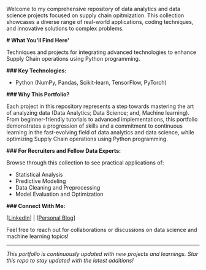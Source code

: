 Welcome to my comprehensive repository of data analytics and data science projects focused on supply chain opitmization. This collection showcases a diverse range of real-world applications, coding techniques, and innovative solutions to complex problems.

**# What You'll Find Here'**

Techniques and projects for integrating advanced technologies to enhance Supply Chain operations using Python programming.

**### Key Technologies:**

- Python (NumPy, Pandas, Scikit-learn, TensorFlow, PyTorch)

**### Why This Portfolio?**

Each project in this repository represents a step towards mastering the art of analyzing data (Data Analytics; Data Science; and, Machine learning). From beginner-friendly tutorials to advanced implementations, this portfolio demonstrates a progression of skills and a commitment to continuous learning in the fast-evolving field of data analytics and data science, while optimizing Supply Chain operations using Python programming.

**### For Recruiters and Fellow Data Experts:**

Browse through this collection to see practical applications of:
- Statistical Analysis
- Predictive Modeling
- Data Cleaning and Preprocessing
- Model Evaluation and Optimization
  
**### Connect With Me:**

[[LinkedIn](https://www.linkedin.com/in/princehobby/)] | [[Personal Blog](https://medium.com/@PrinceData)]

Feel free to reach out for collaborations or discussions on data science and machine learning topics!

---

*This portfolio is continuously updated with new projects and learnings. Star this repo to stay updated with the latest additions!*
